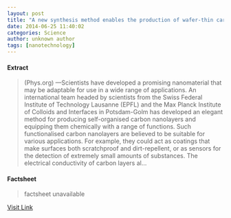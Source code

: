 ```yaml
---
layout: post
title: "A new synthesis method enables the production of wafer-thin carbon layers"
date: 2014-06-25 11:40:02
categories: Science
author: unknown author
tags: [nanotechnology]
---
```



#### Extract
>(Phys.org) —Scientists have developed a promising nanomaterial that may be adaptable for use in a wide range of applications. An international team headed by scientists from the Swiss Federal Institute of Technology Lausanne (EPFL) and the Max Planck Institute of Colloids and Interfaces in Potsdam-Golm has developed an elegant method for producing self-organised carbon nanolayers and equipping them chemically with a range of functions. Such functionalised carbon nanolayers are believed to be suitable for various applications. For example, they could act as coatings that make surfaces both scratchproof and dirt-repellent, or as sensors for the detection of extremely small amounts of substances. The electrical conductivity of carbon layers al...

#### Factsheet
>factsheet unavailable

[Visit Link](http://phys.org/news322897618.html)


